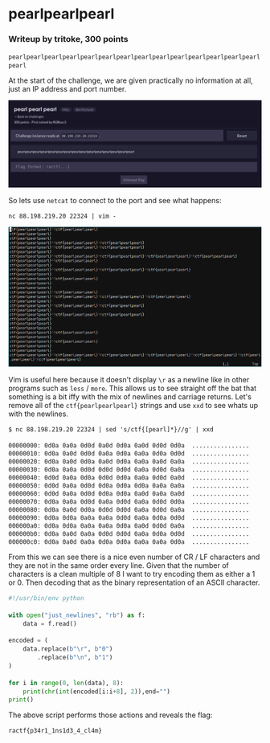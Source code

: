 # pearlpearlpearl
### Writeup by tritoke, 300 points

`pearlpearlpearlpearlpearlpearlpearlpearlpearlpearlpearlpearlpearlpearlpearl`

At the start of the challenge, we are given practically no information at all, just an IP address and port number.

![](imgs/initial.png)

So lets use ``netcat`` to connect to the port and see what happens:
```
nc 88.198.219.20 22324 | vim -
```
![](imgs/vim.png)

Vim is useful here because it doesn't display ``\r`` as a newline like in other programs such as ``less`` / ``more``.
This allows us to see straight off the bat that something is a bit iffy with the mix of newlines and carriage returns.
Let's remove all of the ``ctf{pearlpearlpearl}`` strings and use ``xxd`` to see whats up with the newlines.

```
$ nc 88.198.219.20 22324 | sed 's/ctf{[pearl]*}//g' | xxd

00000000: 0d0a 0a0a 0d0d 0a0d 0d0a 0a0d 0d0d 0d0a  ................
00000010: 0d0a 0a0d 0d0d 0a0a 0d0a 0a0a 0d0a 0d0d  ................
00000020: 0d0a 0a0d 0d0a 0a0d 0d0a 0a0a 0a0d 0a0a  ................
00000030: 0d0a 0a0a 0d0d 0d0d 0d0d 0a0a 0d0d 0a0a  ................
00000040: 0d0d 0a0a 0d0a 0d0d 0d0a 0a0a 0d0d 0a0d  ................
00000050: 0d0d 0a0a 0d0d 0d0a 0d0a 0d0a 0a0a 0a0a  ................
00000060: 0d0d 0a0a 0d0d 0d0a 0d0a 0a0d 0a0a 0a0d  ................
00000070: 0d0a 0a0a 0d0d 0a0a 0d0d 0a0a 0d0d 0d0a  ................
00000080: 0d0a 0a0d 0d0a 0d0d 0d0d 0a0a 0d0d 0a0a  ................
00000090: 0d0a 0d0a 0a0a 0a0a 0d0d 0a0a 0d0a 0d0d  ................
000000a0: 0d0a 0d0a 0a0a 0a0a 0d0a 0a0d 0d0d 0a0a  ................
000000b0: 0d0a 0a0d 0a0a 0d0d 0d0d 0a0a 0d0a 0d0d  ................
000000c0: 0d0a 0a0d 0a0a 0d0a 0d0a 0a0a 0a0a 0d0a  ................
```

From this we can see there is a nice even number of CR / LF characters and they are not in the same order every line.
Given that the number of characters is a clean multiple of 8 I want to try encoding them as either a 1 or 0.
Then decoding that as the binary representation of an ASCII character.
```python
#!/usr/bin/env python

with open("just_newlines", "rb") as f:
    data = f.read()

encoded = (
    data.replace(b"\r", b"0")
        .replace(b"\n", b"1")
)

for i in range(0, len(data), 8):
    print(chr(int(encoded[i:i+8], 2)),end="")
print()
```

The above script performs those actions and reveals the flag:
```
ractf{p34r1_1ns1d3_4_cl4m}
```
